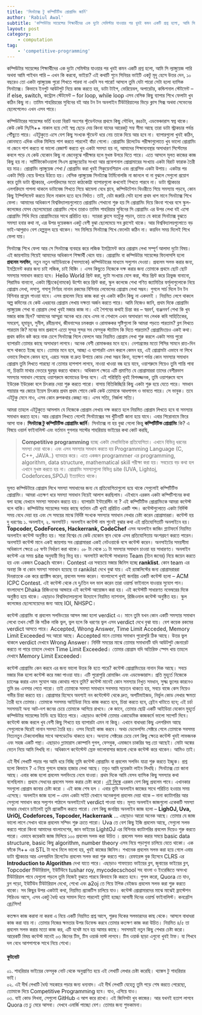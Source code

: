 ```yaml
---
title: 'সিনট্যাক্স টু কম্পিটিটিভ প্রোগ্রামিং জার্নি'
author: 'Rabiul Awal'
subtitle: 'কম্পিউটার সায়েন্সের শিক্ষার্থীদের এক দুটো সেমিস্টার যাওয়ার পর খুবই কমন একটি প্রশ্ন হলো, আমি সি ল্যাঙ্গুয়েজ পারি অথবা আমি পাইথন পারি - এখন কি করবো, ভাইয়া?'
layout: post
category:
    - computation
tag:
    - 'competitive-programming'
---
```

কম্পিউটার সায়েন্সের শিক্ষার্থীদের এক দুটো সেমিস্টার যাওয়ার পর খুবই কমন একটি প্রশ্ন হলো, আমি সি ল্যাঙ্গুয়েজ পারি অথবা আমি পাইথন পারি – এখন কি করবো, ভাইয়া? এই কথাটি শুনে সিনিয়র ভাইটি একটু মৃদু হেসে উত্তর দেন, ১০ বছরেও তো একটা ল্যাঙ্গুয়েজ পুরো শিখতে পারবা না এখনি সব পারো! আসলে তুমি যেটা পারো সেটা হলো ব্যাসিক সিনট্যাক্স। কিভাবে ইনপুট আউটপুট নিয়ে কাজ করতে হয়, ডাটা টাইপ, ভেরিয়েবল, অপারেটর, কন্ডিশনাল স্টেটমেন্ট – if else, switch, কন্ট্রোল স্টেটমেন্ট – for loop, while loop এসব বেসিক কিছু ব্যাপার শিখে ফেলাটা খুব কঠিন কিছু না। তামিম শাহরিয়রের সুবিনের বই আর টন টন অনলাইন টিউটরিয়ালের ভিড়ে ক্লাস সিক্স অথবা সেভেনের ছেলেপেলেও এখন এসব পারে।

কম্পিউটারের সায়েন্সের ভর্তি হওয়া বিরাট অংশের স্টুডেন্টদের প্রথমে কিছু সৌখিন, রঙচটা, এডভেঞ্চারাস স্বপ্ন থাকে। কেউ কেউ সি/সি++ নাকাল হয়ে সেই স্বপ্ন ছেড়ে দেয় কিংবা যাদের আরেকটু সহ্য সীমা আছে তারা ডাটা স্ট্রাকচার পর্যন্ত পৌঁছুতে পারে। এইটুকুতে এসে বেশ কিছু সংখ্যক স্টুডেন্ট ধরে নেয় তাকে দিয়ে আর হবে না। ব্যাপারগুলো খুবই কঠিন, কোনমতে এদিক ওদিক মিলিয়ে পাশ করতে পারলেই বাঁচা গেলো। প্রোগ্রামিং রিলেটেড পরীক্ষাগুলোতে খুব ভালো প্রোগ্রামিং না জেনে পাশ করতে বা ভালো রেজাল্ট করতে খুব একটা সমস্যা হয় না, আমাদের শিক্ষাব্যবস্থার অসাধারণ সিস্টেমের কবলে পড়ে যে কেউ যেকোন কিছু না জেনেবুঝে পরীক্ষার হলে মুখস্ত উগরে দিতে পারে। এতে আসলে মূলত কাজের কাজ কিছু হয় না। সার্টিফিকেটওয়ালা সিএস গ্র্যাজুয়েটের সংখ্যা আর প্রফেশনাল প্রোগ্রামারের সংখ্যায় একটা বিরাট ফারাক তৈরী হয় মাত্র। প্রোগ্রামিং ল্যাঙ্গুয়েজ শেখা / প্রোগ্রামিং করা খুবই সিকুয়েনশিয়াল এবং প্রগ্রেসিভ একটা উপায়। একটার পর একটা সিড়ি বেয়ে উপরে উঠতে হয়। বেসিক ল্যাঙ্গুয়েজ সিনট্যাক্স টার্মিনোলজি না জানলে বা না বুঝলে সেগুলো প্রয়োগ করে তুমি ডাটা স্ট্রাকচার, এলগরিদমের মতো কাঠকোট্টা ব্যাপারগুলো কখনোই শিখতে পারবে না। ডাটা স্ট্রাকচার এলগরিদমে গাপলা থাকলে ডাটাবেজ শিখতে গিয়ে ঝামেলা বেধে য্বাবে, কম্পিউটেশন থিওরীতে গিয়ে সমস্যায় পড়বে, কোন কিছু ইম্পিলিমেন্ট করতে দিলে নাকাল হতে হবে নির্ঘাত। তাই, যেটা জরুরি সেটা হলো প্রথম ধাপ মানে সিনট্যাক্স শিখে ফেলা। আমাদের অধিকাংশ বিশ্ববিদ্যালয়গুলোতে প্রোগ্রামিং শেখানো শুরু হয় সি প্রোগ্রামিং দিয়ে কিংবা শখের বসে স্কুল-কলেজের যেসব ছেলেমেয়েরা প্রোগ্রামিং শেখে তারাও তামিম শাহরিয়ার সুবিনের সি প্রোগ্রামিং এর উপর লেখা বই এসো প্রোগ্রামিং শিখি দিয়ে প্রোগ্রামিংয়ের সাথে প্ররিচিত হয়। স্যাররা ক্লাসে যতটুকু পড়ান, তাতে যে কারো সিনট্যাক্স বুঝতে সমস্যা হবার কথা না, এর উপর দুয়েকজন একটু বেশী বুঝা ছেলেমেয়ে সব ক্লাসেই থাকে। আর বিশ্ববিদ্যালয়গুলোতে বড় ভাই-আপুরাও বেশ হেল্পফুল হয়ে থাকেন। সব মিলিয়ে সিনট্যাক্স শিখে ফেলেটা কঠিন না। কয়দিন সময় দিলেই শিখে ফেলা যায়।

সিনট্যাক্স শিখে ফেলা আর সে সিনট্যাক্স ব্যবহার করে লজিক ইমপ্লিমেন্ট করে প্রোগ্রাম লেখা সম্পূর্ণ আলাদা দুটো বিষয়। এই জায়গাটায় গিয়েই আমাদের অধিকাংশ শিক্ষার্থী থেমে যায়। প্রোগ্রামিং বা কম্পিউটার সায়েন্সের ফিলোসপি হলো **প্রবলেম সলভিং**, নতুন নতুন আইডিয়াকে (সমস্যাকে) কম্পিউটারের মাধ্যমে সল্যুশন দেওয়া। প্রবলেম সলভ করার জন্য, ইমপ্লিমেন্ট করার জন্য চাই লজিক, চাই থিঙ্কিং । এসব কিছুতে নিজেকে দক্ষ করার জন্য তোমাকে প্রথমে ছোট ছোট সমস্যার সমাধান করতে হবে। Hello World প্রিন্ট করা, দুটো সংখ্যার যোগ করা, স্টার প্রিন্ট করে ত্রিভুজ বানানো, পিরামিড বানানো, একটা স্ট্রিংকে(নামকে) উল্টো করে প্রিন্ট করা, স্কুল কলেজে শেখা গণিত জ্যামিতির ফর্মুলাগুলোকে নিয়ে প্রোগ্রাম লেখা, লসাগু, গসাগু নির্ণয়হ নানান রকমের বিগিনার লেভেলের প্রোগ্রাম লেখা সম্ভব। গুগলে সার্চ দিলে টন টন বিগিনার প্রব্লেম পাওয়া যাবে। এসব প্রবলেম নিয়ে কাজ করা খুব একটা কঠিন কিছু না একদমই । নিয়মিত লেগে থাকলে অল্প কদিনের যে কেউ এধরনের প্রোগ্রাম লেখায় দক্ষতা অর্জন করতে পারে। আমি নিজেও জানি, প্রথম দিকে প্রোগ্রামিং ল্যাঙ্গুয়েজ শেখা বা প্রোগ্রাম লেখা খুবই মজার কাজ না। এই শৈশবের কথাই চিন্তা কর – স্বরবর্ণ, ব্যঞ্জনবর্ণ শেখা কি খুব মজার কাজ ছিল? আমাদের আম্মুরা অনেক ধরে বেধে এসব না শেখালে এখন অসাধারণ সব লেখক কবি সাহিতিকের, সমরেশ, হূমায়ুন, সুনীল, রবীন্দ্রনাথ, জীবনান্দের চমকপ্রদ ও রোমাঞ্চকর সৃষ্টিগুলো কি আমরা পড়তে পারতাম? ব্লগ লিখতে পারতাম কি? মনের ভাব প্রকাশে এতো সুন্দর সুন্দর সব ফেসবুক স্ট্যাটাস কি দিতে পারতাম? প্রোগ্রামিংয়েও একই কথা। প্রথম কদিন কষ্ট করে নাক চেপে সিনট্যাক্স গিলে ফেললে আর নিয়মিত প্রোগ্রাম লেখা শুরু করলে একটা সময় পুরো ব্যাপারটা তোমার কাছে অসাধারণ লাগবে। অনেক বেশী রোমাঞ্চকর মনে হবে। নেশাগ্রস্তের মতো পিসির সামনে রাত-দিন বসে থাকতে ইচ্ছে হবে। তোমার মনে হবে, আচ্ছা এ ব্যাপারটা এমন করলে কেমন হয়, এই প্রোগ্রামটা এভাবে না লিখে ওভাবে লিখলে কেমন হবে, এরচে সহজ বা দ্রুত উপায়ে কোড লেখা সম্ভব কিনা, যতক্ষণ পর্যন্ত কোন সমস্যার সমাধান প্রোগ্রাম তুমি লিখতে পারছো না তোমার হাশপাশ লাগবে, নাওয়া খাওয়া বন্ধ হয়ে যাবে, ওয়াশরুমে গিয়েও তুমি শান্তি পাবা না, চিন্তাটা মাথার ভেতরে ঘুরঘুর করতে থাকবে। অধিকাংশ ক্ষেত্রে এটি প্রমাণিত যে প্রোগ্রামাররা তাদের বেশীরভাগ সমস্যার সমাধান পেয়েছে ওয়াশরুমে কমোডের উপর বসে। এই পরিস্থিতি খুবই বিপদজ্জনক, তুমি ওয়াশরুমে বসে ইউরেক ইউরেকা বলে চিৎকার দেয়া শুরু করতে পারো। বাসায় বিতিকিচ্ছিরি কিছু একটা শুরু হয়ে যেতে পারে। সমধান পয়ায়ার পর জোরে ইয়েস চিৎকার প্রথম প্রথম শোনে কেউ কেউ তোমাকে আধপাগল ও ভাবতে পারে। সে ভাবুক। তবে এইটুকু মেনে নাও, এসব কোন রুপকথার কেচ্ছা নয়। এসব সত্যি, নির্জলা সত্যি।

আমরা তাহলে এইটুকুতে আসলাম যে নিজেকে প্রোগ্রাম লেখায় দক্ষ করতে হলে নিয়মিত প্রোগ্রাম লিখতে হবে বা সমস্যার সমাধান করতে হবে। আর প্রোগ্রাম লিখতে গেলেই সিনট্যাক্সের সব খুঁটিনাটি জানা হয়ে যাবে। এবার শিরোনামে ফিরে আসা যাক। **সিনট্যাক্স টু কম্পিটিটিভ প্রোগ্রামিং জার্নি**। সিনট্যাক্স না হয় বুঝা গেলো কিন্তু **কম্পিটিটিভ প্রোগ্রামিং** কি? এ বিষয়ে ওয়ার্ল ফাইনালিস্ট এবং বর্তমান গুগলার সাস্টের শাহরিয়ায় ভাইয়ের কথা কোট করছি,

> **Competitive programming** হচ্ছে একটা মেধাভিত্তিক প্রতিযোগিতা। এখানে বিভিন্ন ধরনের সমস্যা দেয়া থাকে। এবং এসব সমস্যার সমধান করতে হয় Programming Language (C, C++, JAVA..) ব্যাবহার করে। এতে একজন programmer এর programming, algorithm, data structure, mathematical skill পরীক্ষা করা হয়। সবচেয়ে বড় কথা হল এখানে মুখস্ত করতে হয় না। প্রোগ্রামিং সমস্যাগুলো বিভিন্ন site (UVA, Lightoj, Codeforces,SPOJ) ইত্যাদিতে থাকে।

মূলত কম্পিউটারে প্রোগ্রাম লিখে সমস্যা সমাধানের জন্য যে প্রতিযোগিতাগুলো হয়ে থাকে সেগুলোই কম্পিটিটিভ প্রোগ্রামিং। আমরা এতক্ষণ ধরে সমস্যা সমাধান নিয়েই আলাপ করছিলাম। এইখানে এরকম একটা কম্পিটিশনের কথা বলা হচ্ছে যেখানে সমস্যা সমাধান করতে হয়। ব্যাপারটা ইন্টারেস্টিং না ? এই কম্পিটিটিভ প্রোগ্রামিংকে আমরা কন্টেস্ট বলে থাকি। কম্পিউটার সায়েন্সের সবার কাছে বর্তমান এটি খুবই প্ররিচিত একটি শব্দ। কন্টেস্টগুলোতে একটা নির্দিস্ট সময় বেধে দেয়া হয় এবং সে সময়ের মাঝে নির্দিষ্ট সংখ্যক সমস্যার সমাধান লেখার চেষ্টা করেন প্রোগ্রামাররা। কন্টেস্ট হয় দু ধরণেরঃ ১. অনলাইন, ২. অনসাইট। অনলাইন কন্টেস্ট নাম শুনেই বুঝার কথা এই প্রতিযোগিতাটি অনলাইনে হয়। **Topcoder, CodeForces, Hackerrank, CodeChef** এসব অনলাইন জাজিং প্ল্যাটফর্মে নিয়মিত অনলাইন কন্টেস্ট অনুষ্ঠিত হয়। সারা বিশ্বের যে কেউ যেকোন স্থান থেকে এসব প্রতিযোগিতায় অংশগ্রহণ করতে পারেন। অনসাইট কন্টেস্ট মানে একই জায়গায় সব প্রোগ্রামাররা একই নেটওয়ার্কে বসে কন্টেস্ট করেন। অনসাইটের সময়সীমা অধিকাংশ ক্ষেত্রে ০৫ ঘণ্টা নির্ধারণ করা থাকে। ০৮ টা থেকে ১১ টা সমস্যার সমাধান চাওয়া হয় সাধারণত। অনলাইন কন্টেস্ট এর সময় site অনুযায়ী ভিন্ন ভিন্ন হয়। অনসাইট কন্টেস্টে সাধারনত Team (তিন জনের) নিয়ে জয়েন করতে হয় এবং একজন Coach থাকেন। Contest এর সবচেয়ে মজার জিনিস হচ্ছে **ranklist**. কোন team এর অবস্থা কি বা কোন সমস্যা সমাধান হয়েছে তা rankilst দেখে বুঝা যায়। এই র‍্যাঙ্কলিস্টের জন্য প্রোগ্রামরাররা দিনরাতকে এক করে প্র্যাক্টিস করেন, প্রবলেম সলভ করেন। বাংলাদেশে খুবই জনপ্রিয় একটি কন্টেস্ট হলো – ACM ICPC Contest. এই কন্টেস্ট থেকে যে দু/তিন দল ভাল করেন তারা ওয়ার্ল্ড ফাইনালে যাওয়ার সুযোগ পান। বাংলাদেশে Dhaka রিজিওনের আন্ডারে এই কন্টেস্ট আয়োজন করা হয়। এই কন্টেস্টটি সাধারণত নভেম্বরের দিকে অনুষ্ঠিত হয়ে থাকে। এছাড়াও বিশ্ববিদ্যালয়গুলো উদ্যোগে নিয়মিত ন্যাশনাল, রিজিওনাল কন্টেস্ট অনুষ্ঠিত হয়। স্কুল কলেজের ছেলেমেয়েদের জন্য আছে IOI, NHSPC।

কন্টেস্ট প্রোগ্রামিং বা প্রবলেম সলভিংয়ের আসল মজা হলো verdict এ। মানে তুমি যখন কোন একটি সমস্যার সমাধান লেখো তখন সেটি কি সঠিক নাকি ভুল, ভুল হলে কি ধরণের ভুল এসব verdict দেখে বুঝা যায়। বেশ কয়েক রকমের verdict আসতে পারে। Accepted, Wrong Answer, Time Limit Acceded, Memory Limit Exceeded সহ আরো আছে। Accepted মানে তোমার সমাধান পুরোপুরি ঠিক আছে। উত্তর ভুল থাকলে verdict দেখাবে Wrong Answer। নির্দিষ্ট সময়ের মাঝে তোমার সমাধানটি যদি আউটপুট জেনারেট করতে না পারে তাহলে দেখাবে Time Limit Exceeded। তোমার প্রোগ্রাম যদি অতিরিক্ত স্পেস খায় তাহলে দেখাবে Memory Limit Exceeded।

কন্টেস্ট প্রোগ্রামিং কেন করবে এর জন্য ভালো উত্তর কি হতে পারে? কন্টেস্ট প্রোগ্রামিংয়ের নানান দিক আছে। সবচে মজার দিক হলো কন্টেস্ট করে মজা পাওয়া যায়। এটি পুরোপুরি রোমাঞ্চিং এবং এডভেঞ্চারাস। প্রতি মুহূর্তে নিজেকে চ্যালেঞ্জ করার এমন সুযোগ আর কোথায় পাবে তুমি? কন্টেস্ট মানেই কোন সমস্যার নিখুত সমধান, সুক্ষ্ম ভুলের কারনেও তুমি রঙ এনসার পেতে পারো। তাই তোমাকে সমস্যা সমাধানে সবসময় সচেতন থাকতে হয়, সবচে বাজে কেস নিয়েও গভীর চিন্তা করতে হয়। প্রোগ্রামার হিসেবে অবশ্যই নন কন্টেস্টেন্ট থেকে দ্রুত, অপটিমাইজড, নির্ভুল কোড লেখার ক্ষমতা তৈরী হবে তোমার। তোমাকে সবসময় আইডিয়া নিয়ে কাজ করতে হবে, চিন্তা করতে হবে, ব্রেইন খাটাতে হবে; এই চর্চা সবসময়ই অন্য আট-দশ জনের চেয়ে তোমাকে আগিয়ে রাখবে। কে জানে, তোমার ছোট্ট একটি আইডিয়া যেকোন মুহূর্তে কম্পিউটার সায়েন্সের টার্নিং হয়ে উঠতে পারে। এছাড়াও কন্টেস্ট তোমার একাডেমিক কাজকর্মে ভালো সাপোর্ট দিবে। কন্টেস্টে কাজ করলে খুব বেশী কিছু শিখতে হয় ব্যাপারটা এমন না কিন্তু। এখানে বাধাধরা কিছু এলগরিদম আছে সেগুলোকে ঘিরেই নানান সমস্যা তৈরি হয়। ওসব নিয়েই কাজ করবে। অথচ ডেভেলপিং সেক্টরে গেলে তোমাকে সবসময় নিত্যনতুন টেকনোলজির সাথে আপডেটেড থাকতে হবে। অন্যান্য সেক্টরের চেয়ে বেশ কিছু ক্ষেত্রে কন্টেস্ট খুবই লাভজনক এবং সহজ একটি পন্থা। এছাড়াও গ্ল্যামারাস কোম্পানি গুগল, ফেসবুক, এমাজনে চাকরির স্বপ্ন তো আছেই। মোটা অঙ্কের বেতন নিয়ে আমি লিখছি না। অধিকাংশ কন্টেস্টেন্ট স্রেফ ভালোবাসার জায়গা থেকে কন্টেস্ট করে থাকেন। আমিও তাই।

এই দীর্ঘ লেখাটি পড়ার পর আমি ধরে নিচ্ছি তুমি কন্টেস্ট প্রোগ্রামিং বা প্রবলেম সলভিং যাত্রা শুরু করতে ইচ্ছুক। প্রশ্ন হলো কিভাবে ? এ নিয়ে গুগলে হাজার হাজার লেখা আছে। তবুও আমি দুয়েকটা লাইন লিখছি। সিনট্যাক্স তো জানা আছে। এবার কাজ হলো প্রবলেম সলভিংয়ে নেমে যাওয়া। প্রথম দিকে আমি যেসব ব্যাসিক কিছু সমস্যার কথা বলেছিলাম। প্রথমে সেধনের প্রবলেম সলভ করার চেষ্টা করো। [এই লিঙ্কে](http://www.cquestions.com/2010/07/c-program-examples.html) এরকম বেশ কিছু প্রবলেম পাবে। এখানকার সবগুলো প্রোগ্রাম জানার চেষ্টা করো । এই কাজ শেষ হল । এবার তুমি অনলাইন জাজের সাথে পরিচিত হওয়ার সময় এসেছে। অনলাইন জাজ হলো – এমন একটা সাইট যেখানে অনেকগুলা প্রবলেম দেয়া থাকে – নানা ক্যাটাগরির আর সেগুলো সমাধান করে সল্যুশন পাঠালে অনলাইনেই verdict পাওয়া যায়। মূলত অনলাইন জাজগুলো একেকটি সমস্যা ভাণ্ডার যেখানে চাইলেই তুমি প্র্যাকটিস করতে পারো। বেশ কিছু জনপ্রিয় অনলাইন জাজ হলো – **LighOJ, Uva, UriOj, Codeforces, Topcoder, Hackerrank** … এছাড়াও আরো অনেক আছে। তোমার যে জাজ ভালো লাগে সেখান থাকে প্রবলেম সল্ভিং শুরু ক্রতে পারো। Uva তে বেশ কিছু ইজি প্রবলেম আছে, সেগুলো সলভ করতে পারো কিংবা আমাদের বাংলাদেশের, জান ভাইয়ের LightOJ এর বিগিনার ক্যাটাগরির প্রবলেম দিয়েও শুরু করতে পারো। এভাবে কয়েকটা জাজ মিলিয়ে ১০০ প্রবলেম সলভ করা উচিত । প্রবলেম সলভ করার সময়ে basic data structure, basic কিছু algorithm, number theory এসব নিয়ে পড়াশুনা চালিয়ে যেতে থাকো। এক ফাঁকে সি++ এর STL টা দখে নিলে ভালো হয়, খুবই কাজের জিনিস। শখানেক প্রবলেম সলভ করা হয়ে গেলে এবার ডাটা স্ট্রাকচার আর এলগরদিম রিলেটেড প্রবলেম সলভ করা শুরু করতে পার। রেফারেন্স বুক হিসেবে CLRS এর **Introduction to Algorithm** দেখা যাতে পারে। এছাড়াও শাফায়েত ভাইয়ের ব্লগ, জুবায়ের ভাইয়ের ব্লগ, Topcoder টিউটরিয়াল, ইউটিউবে tushar roy, mycodecschool সহ বাংলা ও ইংরেজিতে অসংখ্য টিউটরিয়াল পাবে যেগুলো পড়লে তুমি নিজেই বুঝতে পারবে কিভাবে কি করতে হবে। গুগল করো, Quora তে যাও, ব্লগ পড়ো, ইউটিউব টিউটরিয়াল দেখো, শেখো এবং a2oj তে গিয়ে টপিক বেইজড প্রবলেম সলভ করা শুরু করতে থাকো। সব কিছুর উপর একটাই কথা, নিয়মিত প্র্যাকটিস চালিয়ে যাও। কন্টেস্ট প্রোগ্রামারদের মাঝে মাঝেই ফ্রাস্টেশন পিরিওড আসে, এসব একটু ধৈর্য্য ধরে সামাল দিতে পারলেই তুমিই হচ্ছো আগামী দিনের ওয়ার্ল্ড ফাইনালিস্ট। কনগ্রেটস ব্রো/সিস!

কতক্ষন কাজ করাবা না করবা এ নিয়ে একটি নিয়মিত প্রশ্ন আসে, শুরুর দিকের সলভারদের কাছ থেকে। আসলে বাধাধরা কাজ করা যায় না। তোমার নিজের ক্ষমতার উপর ডিফেন্ড করবে তোমার কতক্ষণ কাজ করা উচিত। নিয়মিত ৪/৫ তা প্রবলেম সলভ করার মতো কাজ কর, এটি যথেষ্ট মনে হয় আমার কাছে। সবসময়ই নতুন কিছু শেখার চেষ্টা করো। আরেকটি বিষয় কন্টেস্ট মানেই ০৩ জিনের টিম, টিম ওয়ার্ক মাস্ট লাগবে। টিম ওয়ার্ক ছাড়া এগুনো খুবই টাফ। যা শিখবে দল বেধে আশপাশকে সাথে নিয়ে শেখো।

#### ফুটনোট  
০১. শাহরিয়ার ভাইয়ের ফেসবুক নোট থেকে অনুপ্রাণিত হয়ে এই লেখাটি লেখার চেষ্টা করেছি। থ্যাঙ্কস টু শাহরিয়ার ভাই।  
০২.  এই দীর্ঘ লেখাটি ধৈর্য্য সহকারে পড়ার জন্য ধন্যবাদ। এই দীর্ঘ লেখাটি যেহেতু তুমি পড়ে শেষ করতে পেরেছো, তোমাকে দিয়ে Competitive Programming হবে। যাও, এগিয়ে যাও।  
০৩.  যাই কোড লিখবা, সেগুলো GitHub এ আপ করে রাখো। এই জিনিসটা খুব কাজের। আর যখনই হতাশ লাগবে Quora তে ঢু মেরে আসবা। দেখবে এনার্জি পাচ্ছো বেশ। তোমার জন্য শুভকামনা।